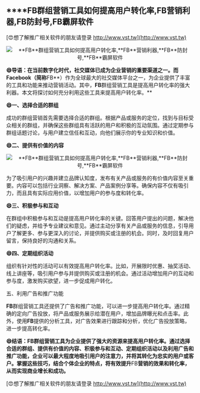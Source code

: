 ## ****FB**群组营销工具如何提高用户转化率,**FB**营销利器,**FB**防封号,**FB**霸屏软件**

[😍想了解推广相关软件的朋友请登录 http://www.vst.tw](http://www.vst.tw)

 <center><img src="https://vst.tw/MP4/tuiguang/png/7.png" alt="**FB**群组营销工具如何提高用户转化率,**FB**营销利器,**FB**防封号,**FB**霸屏软件"></center>

**😄导语：在当前数字化时代，社交媒体已成为企业营销的重要渠道之一。而Facebook（简称**FB**）作为全球最大的社交媒体平台之一，为企业提供了丰富的工具和功能来推动营销活动。其中，**FB**群组营销工具是提高用户转化率的强大利器。本文将探讨如何充分利用这些工具来提高用户转化率。**

**😄一、选择合适的群组**

成功的群组营销首先需要选择合适的群组。根据产品或服务的定位，找到与目标受众相关的群组，并确保这些群组具有活跃的用户和积极的互动氛围。通过定期参与群组话题讨论，与用户建立信任和互动，向他们展示你的专业知识和价值。

**😄二、提供有价值的内容**

 <center><img src="https://vst.tw/MP4/tuiguang/png/0.png" alt="**FB**群组营销工具如何提高用户转化率,**FB**营销利器,**FB**防封号,**FB**霸屏软件"></center>

为了吸引用户的兴趣并建立品牌认知度，发布有关产品或服务的有价值内容至关重要。内容可以包括行业洞察、解决方案、产品案例分享等。确保内容不仅有吸引力，而且具有实际应用价值，以增加用户的参与度和转化率。

**😄三、积极参与和互动**

在群组中积极参与和互动是提高用户转化率的关键。回答用户提出的问题，解决他们的疑虑，并给予专业建议和意见。通过主动分享有关产品或服务的信息，引导用户了解更多、参与更深入的讨论，并提供购买或注册的机会。同时，及时回复用户留言，保持良好的沟通和关系。

**😄四、定期组织活动**

组织有针对性的活动可以有效提高用户转化率。比如，开展限时优惠、抽奖活动、线上讲座等，吸引用户参与并提供购买或注册的机会。通过活动增加用户的互动和参与度，激发购买欲望，进一步促成用户转化。

五、利用广告和推广功能

**FB**群组营销工具还提供了广告和推广功能，可以进一步提高用户转化率。通过精确的定向广告投放，将产品或服务展示给潜在用户，增加品牌曝光和点击率。此外，使用**FB**提供的分析工具，对广告效果进行跟踪和分析，优化广告投放策略，进一步提高转化率。

**😄结语：**FB**群组营销工具为企业提供了强大的资源来提高用户转化率。通过选择合适的群组、提供有价值的内容、积极参与和互动、定期组织活动以及利用广告和推广功能，企业可以最大程度地吸引用户的注意力，并将其转化为忠实的用户或客户。掌握这些技巧，结合个体企业的特点，将有效提升**FB**营销的效果和转化率，从而实现商业增长和成功。**

[😍想了解推广相关软件的朋友请登录 http://www.vst.tw](http://www.vst.tw)



